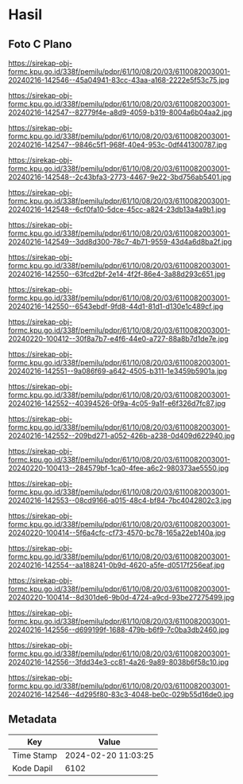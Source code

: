 # Hasil

## Foto C Plano

https://sirekap-obj-formc.kpu.go.id/338f/pemilu/pdpr/61/10/08/20/03/6110082003001-20240216-142546--45a04941-83cc-43aa-a168-2222e5f53c75.jpg

https://sirekap-obj-formc.kpu.go.id/338f/pemilu/pdpr/61/10/08/20/03/6110082003001-20240216-142547--82779f4e-a8d9-4059-b319-8004a6b04aa2.jpg

https://sirekap-obj-formc.kpu.go.id/338f/pemilu/pdpr/61/10/08/20/03/6110082003001-20240216-142547--9846c5f1-968f-40e4-953c-0df441300787.jpg

https://sirekap-obj-formc.kpu.go.id/338f/pemilu/pdpr/61/10/08/20/03/6110082003001-20240216-142548--2c43bfa3-2773-4467-9e22-3bd756ab5401.jpg

https://sirekap-obj-formc.kpu.go.id/338f/pemilu/pdpr/61/10/08/20/03/6110082003001-20240216-142548--6cf0fa10-5dce-45cc-a824-23db13a4a9b1.jpg

https://sirekap-obj-formc.kpu.go.id/338f/pemilu/pdpr/61/10/08/20/03/6110082003001-20240216-142549--3dd8d300-78c7-4b71-9559-43d4a6d8ba2f.jpg

https://sirekap-obj-formc.kpu.go.id/338f/pemilu/pdpr/61/10/08/20/03/6110082003001-20240216-142550--63fcd2bf-2e14-4f2f-86e4-3a88d293c651.jpg

https://sirekap-obj-formc.kpu.go.id/338f/pemilu/pdpr/61/10/08/20/03/6110082003001-20240216-142550--6543ebdf-9fd8-44d1-81d1-d130e1c489cf.jpg

https://sirekap-obj-formc.kpu.go.id/338f/pemilu/pdpr/61/10/08/20/03/6110082003001-20240220-100412--30f8a7b7-e4f6-44e0-a727-88a8b7d1de7e.jpg

https://sirekap-obj-formc.kpu.go.id/338f/pemilu/pdpr/61/10/08/20/03/6110082003001-20240216-142551--9a086f69-a642-4505-b311-1e3459b5901a.jpg

https://sirekap-obj-formc.kpu.go.id/338f/pemilu/pdpr/61/10/08/20/03/6110082003001-20240216-142552--40394526-0f9a-4c05-9a1f-e6f326d7fc87.jpg

https://sirekap-obj-formc.kpu.go.id/338f/pemilu/pdpr/61/10/08/20/03/6110082003001-20240216-142552--209bd271-a052-426b-a238-0d409d622940.jpg

https://sirekap-obj-formc.kpu.go.id/338f/pemilu/pdpr/61/10/08/20/03/6110082003001-20240220-100413--284579bf-1ca0-4fee-a6c2-980373ae5550.jpg

https://sirekap-obj-formc.kpu.go.id/338f/pemilu/pdpr/61/10/08/20/03/6110082003001-20240216-142553--08cd9166-a015-48c4-bf84-7bc4042802c3.jpg

https://sirekap-obj-formc.kpu.go.id/338f/pemilu/pdpr/61/10/08/20/03/6110082003001-20240220-100414--5f6a4cfc-cf73-4570-bc78-165a22eb140a.jpg

https://sirekap-obj-formc.kpu.go.id/338f/pemilu/pdpr/61/10/08/20/03/6110082003001-20240216-142554--aa188241-0b9d-4620-a5fe-d0517f256eaf.jpg

https://sirekap-obj-formc.kpu.go.id/338f/pemilu/pdpr/61/10/08/20/03/6110082003001-20240220-100414--8d301de6-9b0d-4724-a9cd-93be27275499.jpg

https://sirekap-obj-formc.kpu.go.id/338f/pemilu/pdpr/61/10/08/20/03/6110082003001-20240216-142556--d699199f-1688-479b-b6f9-7c0ba3db2460.jpg

https://sirekap-obj-formc.kpu.go.id/338f/pemilu/pdpr/61/10/08/20/03/6110082003001-20240216-142556--3fdd34e3-cc81-4a26-9a89-8038b6f58c10.jpg

https://sirekap-obj-formc.kpu.go.id/338f/pemilu/pdpr/61/10/08/20/03/6110082003001-20240216-142546--4d295f80-83c3-4048-be0c-029b55d16de0.jpg


## Metadata

| Key        | Value               |
| ---------- | ------------------- |
| Time Stamp | 2024-02-20 11:03:25 |
| Kode Dapil | 6102                |



